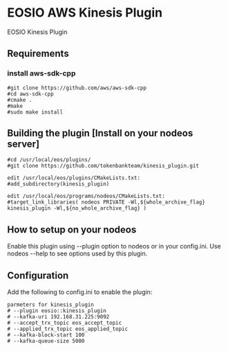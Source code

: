 # EOSIO AWS Kinesis Plugin
EOSIO Kinesis Plugin

## Requirements
###  install aws-sdk-cpp
```
#git clone https://github.com/aws/aws-sdk-cpp
#cd aws-sdk-cpp
#cmake .
#make
#sudo make install
```

## Building the plugin [Install on your nodeos server]
```
#cd /usr/local/eos/plugins/
#git clone https://github.com/tokenbankteam/kinesis_plugin.git

edit /usr/local/eos/plugins/CMakeLists.txt:
#add_subdirectory(kinesis_plugin)

edit /usr/local/eos/programs/nodeos/CMakeLists.txt:
#target_link_libraries( nodeos PRIVATE -Wl,${whole_archive_flag} kinesis_plugin -Wl,${no_whole_archive_flag} )
```
## How to setup on your nodeos
Enable this plugin using --plugin option to nodeos or in your config.ini. Use nodeos --help to see options used by this plugin.

## Configuration
Add the following to config.ini to enable the plugin:
```
parmeters for kinesis_plugin
# --plugin eosio::kinesis_plugin
# --kafka-uri 192.168.31.225:9092
# --accept_trx_topic eos_accept_topic
# --applied_trx_topic eos_applied_topic
# --kafka-block-start 100
# --kafka-queue-size 5000
```
